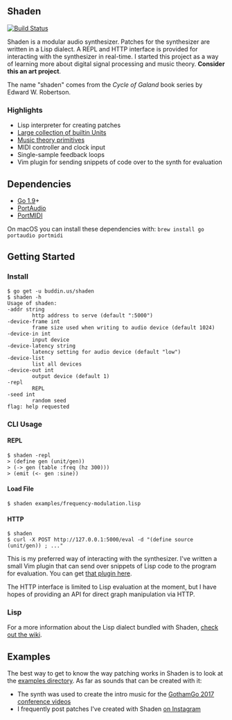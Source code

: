 ## Shaden

[![Build Status](https://travis-ci.org/brettbuddin/shaden.svg?branch=ci)](https://travis-ci.org/brettbuddin/shaden)

Shaden is a modular audio synthesizer. Patches for the synthesizer are written in a Lisp dialect. A REPL and HTTP
interface is provided for interacting with the synthesizer in real-time. I started this project as a way of learning
more about digital signal processing and music theory. **Consider this an art project**. 

The name "shaden" comes from the *Cycle of Galand* book series by Edward W. Robertson.

### Highlights

- Lisp interpreter for creating patches
- [Large collection of builtin Units](https://github.com/brettbuddin/shaden/wiki/Units)
- [Music theory primitives](https://github.com/brettbuddin/shaden/wiki/Values#music-theory)
- MIDI controller and clock input
- Single-sample feedback loops
- Vim plugin for sending snippets of code over to the synth for evaluation

## Dependencies

- [Go 1.9](http://golang.org)+
- [PortAudio](http://www.portaudio.com/)
- [PortMIDI](http://portmedia.sourceforge.net/portmidi/)

On macOS you can install these dependencies with: `brew install go portaudio portmidi`

## Getting Started

### Install

    $ go get -u buddin.us/shaden
	$ shaden -h
	Usage of shaden:
  	-addr string
        	http address to serve (default ":5000")
  	-device-frame int
        	frame size used when writing to audio device (default 1024)
  	-device-in int
        	input device
  	-device-latency string
        	latency setting for audio device (default "low")
  	-device-list
        	list all devices
  	-device-out int
        	output device (default 1)
  	-repl
        	REPL
  	-seed int
        	random seed
	flag: help requested

### CLI Usage

#### REPL

    $ shaden -repl
    > (define gen (unit/gen))
    > (-> gen (table :freq (hz 300)))
    > (emit (<- gen :sine))

#### Load File

    $ shaden examples/frequency-modulation.lisp

#### HTTP

    $ shaden
    $ curl -X POST http://127.0.0.1:5000/eval -d "(define source (unit/gen)) ; ..."

This is my preferred way of interacting with the synthesizer. I've written a small Vim plugin that can send over
snippets of Lisp code to the program for evaluation. You can get [that plugin here](extra/shaden.vim).

The HTTP interface is limited to Lisp evaluation at the moment, but I have hopes of providing an API for direct graph
manipulation via HTTP.

### Lisp

For a more information about the Lisp dialect bundled with Shaden, [check out the wiki](https://github.com/brettbuddin/shaden/wiki).

## Examples

The best way to get to know the way patching works in Shaden is to look at the [examples directory](examples). As far as
sounds that can be created with it:

- The synth was used to create the intro music for the [GothamGo 2017 conference videos](https://www.youtube.com/watch?v=l_FkVIPerzE)
- I frequently post patches I've created with Shaden [on Instagram](https://www.instagram.com/brettbuddin/)
